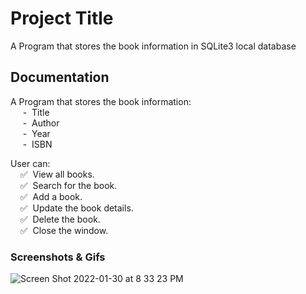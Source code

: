 
# Project Title
A Program that stores the book information in SQLite3 local database



## Documentation

A Program that stores the book information:  
&nbsp;&nbsp;&nbsp;&nbsp;&nbsp;-&nbsp;&nbsp;Title  
&nbsp;&nbsp;&nbsp;&nbsp;&nbsp;-&nbsp;&nbsp;Author  
&nbsp;&nbsp;&nbsp;&nbsp;&nbsp;-&nbsp;&nbsp;Year  
&nbsp;&nbsp;&nbsp;&nbsp;&nbsp;-&nbsp;&nbsp;ISBN  

User can:  
&nbsp;&nbsp;&nbsp;&nbsp;✅&nbsp;&nbsp;View all books.    
&nbsp;&nbsp;&nbsp;&nbsp;✅&nbsp;&nbsp;Search for the book.  
&nbsp;&nbsp;&nbsp;&nbsp;✅&nbsp;&nbsp;Add a book.   
&nbsp;&nbsp;&nbsp;&nbsp;✅&nbsp;&nbsp;Update the book details.  
&nbsp;&nbsp;&nbsp;&nbsp;✅&nbsp;&nbsp;Delete the book.  
&nbsp;&nbsp;&nbsp;&nbsp;✅&nbsp;&nbsp;Close the window.  


### Screenshots & Gifs

![Screen Shot 2022-01-30 at 8 33 23 PM](https://user-images.githubusercontent.com/69568555/151712605-21c44968-d90c-455c-81da-318d2e7cb98e.png)
